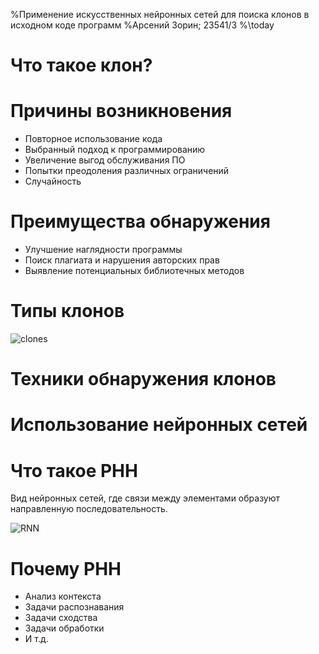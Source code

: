 %Применение искусственных нейронных сетей для поиска клонов в исходном коде программ
%Арсений Зорин; 23541/3
%\today

# Что такое клон?

# Причины возникновения

- Повторное использование кода
- Выбранный подход к программированию
- Увеличение выгод обслуживания ПО
- Попытки преодоления различных ограничений
- Случайность

# Преимущества обнаружения

- Улучшение наглядности программы
- Поиск плагиата и нарушения авторских прав
- Выявление потенциальных библиотечных методов

# Типы клонов

![clones](clones.png)

# Техники обнаружения клонов

<!--
 ![tecs]()
-->
# Использование нейронных сетей

<!--
![Usage](merge)
-->

# Что такое РНН

Вид нейронных сетей, где связи между элементами образуют направленную последовательность. 

![RNN](rnn)

# Почему РНН

- Анализ контекста
- Задачи распознавания
- Задачи сходства
- Задачи обработки
- И т.д.
